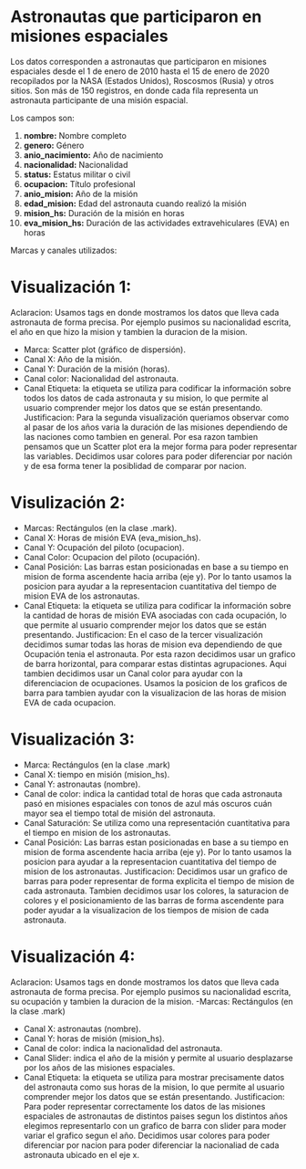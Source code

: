 # Astronautas que participaron en misiones espaciales

Los datos corresponden a astronautas que participaron en misiones espaciales desde el 1 de enero de 2010 hasta el 15 de enero de 2020 recopilados por la NASA (Estados Unidos), Roscosmos (Rusia) y otros sitios. Son más de 150 registros, en donde cada fila representa un astronauta participante de una misión espacial. 

Los campos son:

1. **nombre:** Nombre completo
2. **genero:** Género
3. **anio_nacimiento:** Año de nacimiento
4. **nacionalidad:** Nacionalidad
5. **status:** Estatus militar o civil
6. **ocupacion:** Título profesional
7. **anio_mision:** Año de la misión 
8. **edad_mision:** Edad del astronauta cuando realizó la misión
9. **mision_hs:** Duración de la misión en horas
10. **eva_mision_hs:** Duración de las actividades extravehiculares (EVA) en horas

Marcas y canales utilizados:
# Visualización 1:
Aclaracion: Usamos tags en donde mostramos los datos que lleva cada astronauta de forma precisa. Por ejemplo pusimos su nacionalidad escrita, el año en que hizo la mision y tambien la duracion de la mision. 
- Marca: Scatter plot (gráfico de dispersión).
- Canal X: Año de la misión.
- Canal Y: Duración de la misión (horas).
- Canal color: Nacionalidad del astronauta.
- Canal Etiqueta:  la etiqueta se utiliza para codificar la información sobre todos los datos de cada astronauta y su mision, lo que permite al usuario comprender mejor los datos que se están presentando.
    Justificacion: Para la segunda visualización queriamos observar como al pasar de los años varia la duración de las misiones dependiendo de las naciones como tambien en general. Por esa razon tambien pensamos que un Scatter plot era la mejor forma para poder representar las variables. Decidimos usar colores para poder diferenciar por nación y de esa forma tener la posiblidad de comparar por nacion.

# Visulización 2:
- Marcas: Rectángulos (en la clase .mark).
- Canal X: Horas de misión EVA (eva_mision_hs).
- Canal Y: Ocupación del piloto (ocupacion).
- Canal Color: Ocupacion del piloto (ocupación).
- Canal Posición: Las barras estan posicionadas en base a su tiempo en mision de forma ascendente hacia arriba (eje y). Por lo tanto usamos la posicion para ayudar a la representacion cuantitativa del tiempo de mision EVA de los astronautas.
- Canal Etiqueta:  la etiqueta se utiliza para codificar la información sobre la cantidad de horas de misión EVA asociadas con cada ocupación, lo que permite al usuario comprender mejor los datos que se están presentando.
    Justificacion: En el caso de la tercer visualización decidimos sumar todas las horas de mision eva dependiendo de que Ocupación tenia el astronauta. Por esta razon decidimos usar un grafico de barra horizontal, para comparar estas distintas agrupaciones. Aqui tambien decidimos usar un Canal color para ayudar con la diferenciacion de ocupaciones. Usamos la posicion de los graficos de barra para tambien ayudar con la visualizacion de las horas de mision EVA de cada ocupacion.

# Visualización 3:
- Marca: Rectángulos (en la clase .mark)
- Canal X: tiempo en misión (mision_hs).
- Canal Y: astronautas (nombre).
- Canal de color: indica la cantidad total de horas que cada astronauta pasó en misiones espaciales con tonos de azul más oscuros cuán mayor sea el tiempo total de misión del astronauta.
- Canal Saturación: Se utiliza como una representación cuantitativa para el tiempo en mision de los astronautas.
- Canal Posición: Las barras estan posicionadas en base a su tiempo en mision de forma ascendente  hacia arriba (eje y). Por lo tanto usamos la posicion para ayudar a la representacion cuantitativa del tiempo de mision de los astronautas.
    Justificacion: Decidimos usar un grafico de barras para poder representar de forma explicita el tiempo de mision de cada astronauta. Tambien decidimos usar los colores, la saturacion de colores y el posicionamiento de las barras de forma ascendente para poder ayudar a la visualizacion de los tiempos de mision de cada astronauta. 


# Visualización 4:
Aclaracion: Usamos tags en donde mostramos los datos que lleva cada astronauta de forma precisa. Por ejemplo pusimos su nacionalidad escrita, su ocupación y tambien la duracion de la mision.
-Marcas: Rectángulos (en la clase .mark)
- Canal X: astronautas (nombre).
- Canal Y: horas de misión (mision_hs).
- Canal de color: indica la nacionalidad del astronauta.
- Canal Slider: indica el año de la misión y permite al usuario desplazarse por los años de las misiones espaciales.
- Canal Etiqueta:  la etiqueta se utiliza para mostrar precisamente datos del astronauta como sus horas de la mision, lo que permite al usuario comprender mejor los datos que se están presentando.
    Justificacion: Para poder representar correctamente los datos de las misiones espaciales de astronautas de distintos paises segun los distintos años elegimos representarlo con un grafico de barra con slider para moder variar el grafico segun el año. Decidimos usar colores para poder diferenciar por nacion para poder diferenciar la nacionaliad de cada astronauta ubicado en el eje x. 
